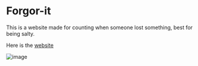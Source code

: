 # Forgor-it
This is a website made for counting when someone lost something, best for being salty.

Here is the [website](http://bionut15.pythonanywhere.com/)

![image](https://user-images.githubusercontent.com/61597084/200325440-d535fbd9-ea91-4235-a98d-68df588ddfad.png)
